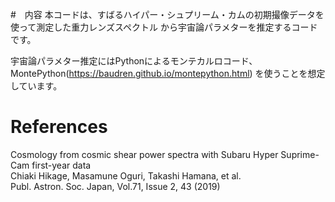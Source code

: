 #　内容
本コードは、すばるハイパー・シュプリーム・カムの初期撮像データを使って測定した重力レンズスペクトル
から宇宙論パラメターを推定するコードです。

宇宙論パラメター推定にはPythonによるモンテカルロコード、
MontePython(https://baudren.github.io/montepython.html)
を使うことを想定しています。

# References
Cosmology from cosmic shear power spectra with Subaru Hyper Suprime-Cam first-year data  
Chiaki Hikage, Masamune Oguri, Takashi Hamana, et al.  
Publ. Astron. Soc. Japan, Vol.71, Issue 2, 43 (2019)

